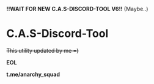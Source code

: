**!!WAIT FOR NEW C.A.S-DISCORD-TOOL V6!!**
(Maybe..)

# C.A.S-Discord-Tool
 
 ~~This utility updated by me =)~~
 
****EOL****

**t.me/anarchy_squad**
